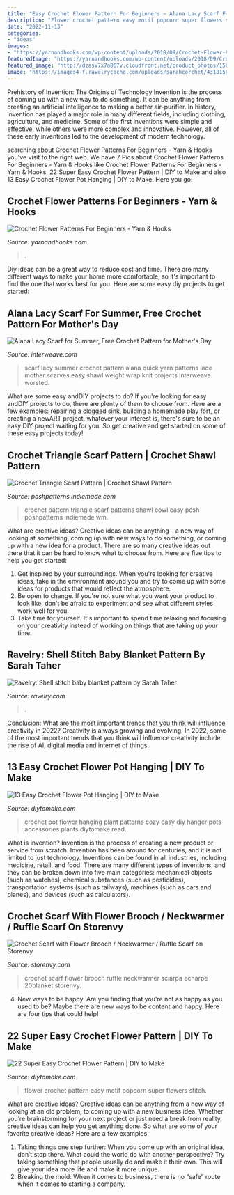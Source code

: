 ```yaml
---
title: "Easy Crochet Flower Pattern For Beginners ~ Alana Lacy Scarf For Summer, Free Crochet Pattern For Mother&#039;s Day"
description: "Flower crochet pattern easy motif popcorn super flowers stitch"
date: "2022-11-13"
categories:
- "ideas"
images:
- "https://yarnandhooks.com/wp-content/uploads/2018/09/Crochet-Flower-Pattern-For-Beginners-700x1568.jpg"
featuredImage: "https://yarnandhooks.com/wp-content/uploads/2018/09/Crochet-Flower-Pattern-For-Beginners-700x1568.jpg"
featured_image: "http://dzasv7x7a867v.cloudfront.net/product_photos/1504323/Baby_20Blanket_20353_original.jpg"
image: "https://images4-f.ravelrycache.com/uploads/sarahcorchet/431815851/Shell_Stitch_Baby_Blanket_medium2.JPG"
---
```



Prehistory of Invention: The Origins of Technology
Invention is the process of coming up with a new way to do something. It can be anything from creating an artificial intelligence to making a better air-purifier. In history, invention has played a major role in many different fields, including clothing, agriculture, and medicine. Some of the first inventions were simple and effective, while others were more complex and innovative. However, all of these early inventions led to the development of modern technology.

	

		
searching about Crochet Flower Patterns For Beginners - Yarn &amp; Hooks you've visit to the right web. We have 7 Pics about Crochet Flower Patterns For Beginners - Yarn &amp; Hooks like Crochet Flower Patterns For Beginners - Yarn &amp; Hooks, 22 Super Easy Crochet Flower Pattern | DIY to Make and also 13 Easy Crochet Flower Pot Hanging | DIY to Make. Here you go:
		
    
## Crochet Flower Patterns For Beginners - Yarn &amp; Hooks

<img loading=lazy src="https://yarnandhooks.com/wp-content/uploads/2018/09/Crochet-Flower-Pattern-For-Beginners-700x1568.jpg" onerror="this.onerror=null;this.src='https://tse4.mm.bing.net/th?id=OIP.jzsV6isOzYrrGwIq2kOAcgHaQl&amp;pid=15.1';" alt="Crochet Flower Patterns For Beginners - Yarn &amp; Hooks">

_Source: yarnandhooks.com_

>. 

	

Diy ideas can be a great way to reduce cost and time. There are many different ways to make your home more comfortable, so it's important to find the one that works best for you. Here are some easy diy projects to get started: 

    
## Alana Lacy Scarf For Summer, Free Crochet Pattern For Mother&#039;s Day

<img loading=lazy src="http://www.interweave.com/wp-content/uploads/6036.Lacy-Scarf-117-_2800_2_2900_1.jpg" onerror="this.onerror=null;this.src='https://tse2.mm.bing.net/th?id=OIP.uSjF76JuHm3-Uq23gsTIDwHaJ4&amp;pid=15.1';" alt="Alana Lacy Scarf for Summer, Free Crochet Pattern for Mother&#039;s Day">

_Source: interweave.com_

>scarf lacy summer crochet pattern alana quick yarn patterns lace mother scarves easy shawl weight wrap knit projects interweave worsted. 

	

What are some easy andDIY projects to do?
If you're looking for easy andDIY projects to do, there are plenty of them to choose from. Here are a few examples: repairing a clogged sink, building a homemade play fort, or creating a newART project. whatever your interest is, there's sure to be an easy DIY project waiting for you. So get creative and get started on some of these easy projects today!

    
## Crochet Triangle Scarf Pattern | Crochet Shawl Pattern

<img loading=lazy src="https://poshpatterns.indiemade.com/sites/poshpatterns.indiemade.com/files/imagecache/im_clientsite_product_zoom/366_crochet_pattern_2_wm.jpg" onerror="this.onerror=null;this.src='https://tse2.mm.bing.net/th?id=OIP.YyApG6L3coOtjFMUPH4QbwHaMZ&amp;pid=15.1';" alt="Crochet Triangle Scarf Pattern | Crochet Shawl Pattern">

_Source: poshpatterns.indiemade.com_

>crochet pattern triangle scarf patterns shawl cowl easy posh poshpatterns indiemade wm. 

	

What are creative ideas?
Creative ideas can be anything – a new way of looking at something, coming up with new ways to do something, or coming up with a new idea for a product. There are so many creative ideas out there that it can be hard to know what to choose from. Here are five tips to help you get started: 
1) Get inspired by your surroundings. When you're looking for creative ideas, take in the environment around you and try to come up with some ideas for products that would reflect the atmosphere. 
2) Be open to change. If you're not sure what you want your product to look like, don't be afraid to experiment and see what different styles work well for you. 
3) Take time for yourself. It's important to spend time relaxing and focusing on your creativity instead of working on things that are taking up your time.

    
## Ravelry: Shell Stitch Baby Blanket Pattern By Sarah Taher

<img loading=lazy src="https://images4-f.ravelrycache.com/uploads/sarahcorchet/431815851/Shell_Stitch_Baby_Blanket_medium2.JPG" onerror="this.onerror=null;this.src='https://tse4.mm.bing.net/th?id=OIP.s7IHoDKshTPfMVDNsF4z0QHaJ4&amp;pid=15.1';" alt="Ravelry: Shell stitch baby blanket pattern by Sarah Taher">

_Source: ravelry.com_

>. 

	

Conclusion: What are the most important trends that you think will influence creativity in 2022?
Creativity is always growing and evolving. In 2022, some of the most important trends that you think will influence creativity include the rise of AI, digital media and internet of things.

    
## 13 Easy Crochet Flower Pot Hanging | DIY To Make

<img loading=lazy src="http://www.diytomake.com/wp-content/uploads/2017/01/Crochet-Flower-Pot-Cozy-Hanging-Plant.jpg" onerror="this.onerror=null;this.src='https://tse1.mm.bing.net/th?id=OIP.CasHLRgktJvZuqpngdkwkAHaLA&amp;pid=15.1';" alt="13 Easy Crochet Flower Pot Hanging | DIY to Make">

_Source: diytomake.com_

>crochet pot flower hanging plant patterns cozy easy diy hanger pots accessories plants diytomake read. 

	

What is invention?
Invention is the process of creating a new product or service from scratch. Invention has been around for centuries, and it is not limited to just technology. Inventions can be found in all industries, including medicine, retail, and food. There are many different types of inventions, and they can be broken down into five main categories: mechanical objects (such as watches), chemical substances (such as pesticides), transportation systems (such as railways), machines (such as cars and planes), and devices (such as calculators).

    
## Crochet Scarf With Flower Brooch / Neckwarmer / Ruffle Scarf On Storenvy

<img loading=lazy src="http://dzasv7x7a867v.cloudfront.net/product_photos/1504323/Baby_20Blanket_20353_original.jpg" onerror="this.onerror=null;this.src='https://tse2.mm.bing.net/th?id=OIP.bpTmKPR3eFZdakH7L2jcCAHaJ4&amp;pid=15.1';" alt="Crochet Scarf with Flower Brooch / Neckwarmer / Ruffle Scarf on Storenvy">

_Source: storenvy.com_

>crochet scarf flower brooch ruffle neckwarmer sciarpa echarpe 20blanket storenvy. 

	

4. New ways to be happy.
Are you finding that you're not as happy as you used to be? Maybe there are new ways to be content and happy. Here are four tips that could help!

    
## 22 Super Easy Crochet Flower Pattern | DIY To Make

<img loading=lazy src="http://www.diytomake.com/wp-content/uploads/2017/01/Popcorn-Flower-Motif.jpg" onerror="this.onerror=null;this.src='https://tse2.mm.bing.net/th?id=OIP.VeFUDbaN_uB7okF40B13DAHaIR&amp;pid=15.1';" alt="22 Super Easy Crochet Flower Pattern | DIY to Make">

_Source: diytomake.com_

>flower crochet pattern easy motif popcorn super flowers stitch. 

	

What are creative ideas?
Creative ideas can be anything from a new way of looking at an old problem, to coming up with a new business idea. Whether you’re brainstorming for your next project or just need a break from reality, creative ideas can help you get anything done. So what are some of your favorite creative ideas? Here are a few examples: 
1) Taking things one step further: When you come up with an original idea, don’t stop there. What could the world do with another perspective? Try taking something that people usually do and make it their own. This will give your idea more life and make it more unique. 
2) Breaking the mold: When it comes to business, there is no “safe” route when it comes to starting a company.

